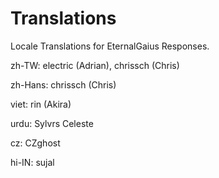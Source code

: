 # Translations
Locale Translations for EternalGaius Responses.

zh-TW: electric (Adrian), chrissch (Chris)

zh-Hans: chrissch (Chris)

viet: rin (Akira)

urdu: Sylvrs Celeste

cz: CZghost

hi-IN: sujal

